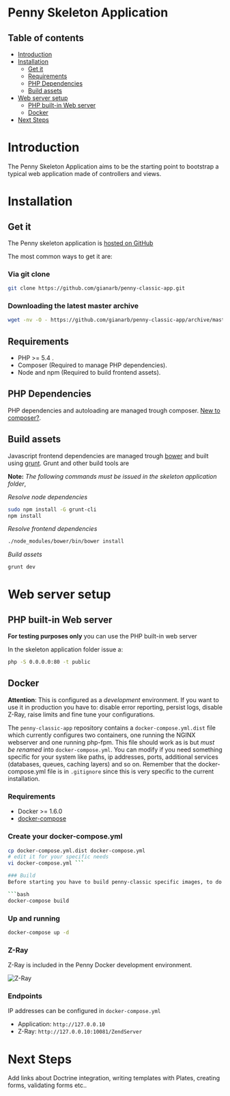 # Penny Skeleton Application

## Table of contents

- [Introduction](#introduction)
- [Installation](#installation)
    * [Get it](#get-it)
    * [Requirements](#requirements)
    * [PHP Dependencies](#php-dependencies)
    * [Build assets](#build-assets)
- [Web server setup](#web-server-setup)
    * [PHP built-in Web server](#php-built-in-web-server)
    * [Docker](#docker)
- [Next Steps](#next-steps)

# Introduction

The Penny Skeleton Application aims to be the starting point to bootstrap a typical web application made of controllers and views.

# Installation

## Get it

The Penny skeleton application is [hosted on GitHub](https://github.com/gianarb/penny-classic-app)

The most common ways to get it are: 

### Via git clone

```bash
git clone https://github.com/gianarb/penny-classic-app.git
```

### Downloading the latest master archive

```bash
wget -nv -O - https://github.com/gianarb/penny-classic-app/archive/master.zip | tar zx
```

## Requirements

- PHP >= 5.4 .
- Composer (Required to manage PHP dependencies).
- Node and npm  (Required to build frontend assets).

## PHP Dependencies

PHP dependencies and autoloading are managed trough composer. [New to composer?](https://getcomposer.org/doc/00-intro.md).

## Build assets

Javascript frontend dependencies are managed trough [bower](http://bower.io/) and built using [grunt](http://gruntjs.com).
Grunt and other build tools are 

**Note:** *The following commands must be issued in the skeleton application folder*,

*Resolve node dependencies*

```bash
sudo npm install -G grunt-cli
npm install
```

*Resolve frontend dependencies*

```bash
./node_modules/bower/bin/bower install
```

*Build assets*

```bash
grunt dev
```

# Web server setup

## PHP built-in Web server

**For testing purposes only** you can use the PHP built-in web server

In the skeleton application folder issue a:

```bash
php -S 0.0.0.0:80 -t public
```

## Docker

**Attention**: This is configured  as a *development* environment.
If you want to use it in production you have to: disable error reporting, persist logs, disable Z-Ray, raise limits and fine tune your configurations.

The `penny-classic-app` repository contains a `docker-compose.yml.dist` file which currently configures two containers, one
running the NGINX webserver and one running php-fpm.
This file should work as is but  *must be renamed* into `docker-compose.yml`. You can modify if you need something specific for your system like paths, ip addresses, ports, additional services (databases, queues, caching layers) and so on.
Remember that the docker-compose.yml file is in `.gitignore` since this is very specific to the current installation.

### Requirements

- Docker >= 1.6.0
- [docker-compose](https://docs.docker.com/compose/)

### Create your docker-compose.yml

```bash
cp docker-compose.yml.dist docker-compose.yml
# edit it for your specific needs
vi docker-compose.yml ```

### Build
Before starting you have to build penny-classic specific images, to do it issue a:

```bash
docker-compose build
```

### Up and running

```bash
docker-compose up -d
```

### Z-Ray

Z-Ray is included in the Penny Docker development environment.

![Z-Ray](http://i.imgur.com/MfvkfY0.png)

### Endpoints

IP addresses can be configured in `docker-compose.yml`

- Application:  `http://127.0.0.10`
- Z-Ray:  `http://127.0.0.10:10081/ZendServer`


# Next Steps

Add links about Doctrine integration, writing templates with Plates, creating forms, validating forms etc..
